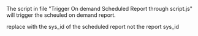 The script in file "Trigger On demand Scheduled Report through script.js" will trigger the scheuled on demand report.

replace <scheduled report sys_id> with the sys_id of the scheduled report not the report sys_id
